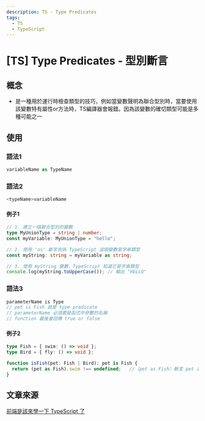 ```yaml
---
description: TS - Type Predicates
tags:
  - TS
  - TypeScript
---
```

# [TS] Type Predicates - 型別斷言
## 概念
* 是一種用於運行時檢查類型的技巧，例如當變數聲明為聯合型別時，當要使用該變數特有屬性or方法時，TS編譯器會報錯。因為該變數的確切類型可能是多種可能之一
## 使用
### 語法1
```ts
variableName as TypeName
```

### 語法2
```ts
<typeName>variableName
```
#### 例子1
```ts
// 1. 建立一個聯合型別的變數
type MyUnionType = string | number;
const myVariable: MyUnionType = "hello";

// 2. 使用 'as' 斷言告訴 TypeScript 這個變數是字串類型
const myString: string = myVariable as string;

// 3. 使用 myString 變數，TypeScript 知道它是字串類型
console.log(myString.toUpperCase()); // 輸出 "HELLO"
```

### 語法3
```ts
parameterName is Type
// pet is Fish 就是 type predicate
// parameterName 必須要是函式中參數的名稱
// function 最後會回傳 true or false
```
#### 例子2
```ts
type Fish = { swim: () => void };
type Bird = { fly: () => void };

function isFish(pet: Fish | Bird): pet is Fish { 
  return (pet as Fish).swim !== undefined;   //（pet as Fish）斷言 pet 為 Fish 型別 ， 所以 swim 不會是undefined 
}
```
## 文章來源
[前端是該來學一下 TypeScript 了](https://ithelp.ithome.com.tw/users/20131472/ironman/4100)

















